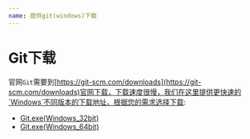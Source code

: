 ```yaml
---
name: 提供git(windows)下载
---
```



# Git下载
官网`Git`需要到[https://git-scm.com/downloads](https://git-scm.com/downloads)官网下载，下载速度很慢，我们在这里提供更快速的`Windows`不同版本的下载地址，根据您的需求选择下载:

+ <a href="https://www.gitclone.com/download/Git-2.31.1-32-bit.exe">Git.exe(Windows_32bit)</a>
+ <a href="https://www.gitclone.com/download/Git-2.31.1-64-bit.exe">Git.exe(Windows_64bit)</a>

